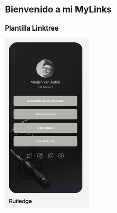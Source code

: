 # Bienvenido a mi MyLinks

## Plantilla Linktree
![This is an alt text.](/image/plantilla_linktree.png "This is a sample image.")
